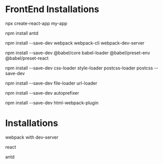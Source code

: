 # FrontEnd Installations

npx create-react-app my-app 

npm install antd

npm install --save-dev webpack webpack-cli webpack-dev-server

npm install --save-dev @babel/core babel-loader @babel/preset-env @babel/preset-react

npm install --save-dev css-loader style-loader postcss-loader postcss --save-dev

npm install --save-dev file-loader url-loader

npm install --save-dev autoprefixer

npm install --save-dev html-webpack-plugin

# Installations

webpack with dev-server

react 

antd